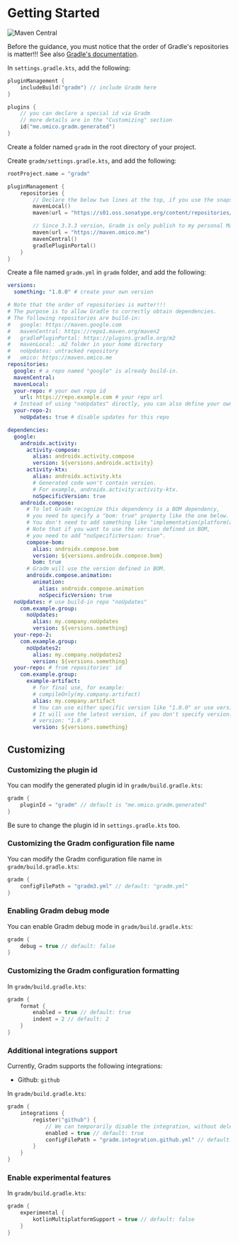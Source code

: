 # Getting Started

![Maven Central](https://img.shields.io/maven-central/v/me.omico.gradm/gradm-runtime)

Before the guidance, you must notice that the order of Gradle's repositories is matter!!! See also [Gradle's documentation](https://docs.gradle.org/current/userguide/declaring_repositories.html#sec:declaring_multiple_repositories).

In `settings.gradle.kts`, add the following:

```kotlin
pluginManagement {
    includeBuild("gradm") // include Gradm here
}

plugins {
    // you can declare a special id via Gradm
    // more details are in the "Customizing" section
    id("me.omico.gradm.generated")
}
```

Create a folder named `gradm` in the root directory of your project.

Create `gradm/settings.gradle.kts`, and add the following:

```kotlin
rootProject.name = "gradm"

pluginManagement {
    repositories {
        // Declare the below two lines at the top, if you use the snapshot version.
        mavenLocal()
        maven(url = "https://s01.oss.sonatype.org/content/repositories/snapshots")

        // Since 3.3.3 version, Gradm is only publish to my personal Maven repository.
        maven(url = "https://maven.omico.me")
        mavenCentral()
        gradlePluginPortal()
    }
}
```

Create a file named `gradm.yml` in `gradm` folder, and add the following:

```yaml
versions:
  something: "1.0.0" # create your own version

# Note that the order of repositories is matter!!!
# The purpose is to allow Gradle to correctly obtain dependencies.
# The following repositories are build-in:
#   google: https://maven.google.com
#   mavenCentral: https://repo1.maven.org/maven2
#   gradlePluginPortal: https://plugins.gradle.org/m2
#   mavenLocal: .m2 folder in your home directory
#   noUpdates: untracked repository
#   omico: https://maven.omico.me
repositories:
  google: # a repo named "google" is already build-in.
  mavenCentral:
  mavenLocal:
  your-repo: # your own repo id
    url: https://repo.example.com # your repo url
  # Instead of using "noUpdates" directly, you can also define your own like below.
  your-repo-2:
    noUpdates: true # disable updates for this repo

dependencies:
  google:
    androidx.activity:
      activity-compose:
        alias: androidx.activity.compose
        version: ${versions.androidx.activity}
      activity-ktx:
        alias: androidx.activity.ktx
        # Generated code won't contain version.
        # For example, androidx.activity:activity-ktx.
        noSpecificVersion: true
    androidx.compose:
      # To let Gradm recognize this dependency is a BOM dependency,
      # you need to specify a "bom: true" property like the one below.
      # You don't need to add something like "implementation(platform(androidx.compose.bom))".
      # Note that if you want to use the version defined in BOM,
      # you need to add "noSpecificVersion: true".
      compose-bom:
        alias: androidx.compose.bom
        version: ${versions.androidx.compose.bom}
        bom: true
      # Gradm will use the version defined in BOM.
      androidx.compose.animation:
        animation:
          alias: androidx.compose.animation
          noSpecificVersion: true
  noUpdates: # use build-in repo "noUpdates"
    com.example.group:
      noUpdates:
        alias: my.company.noUpdates
        version: ${versions.something}
  your-repo-2:
    com.example.group:
      noUpdates2:
        alias: my.company.noUpdates2
        version: ${versions.something}
  your-repo: # from repositories' id
    com.example.group:
      example-artifact:
        # for final use, for example:
        # compileOnly(my.company.artifact)
        alias: my.company.artifact
        # You can use either specific version like "1.0.0" or use version variables.
        # It will use the latest version, if you don't specify version.
        # version: "1.0.0"
        version: ${versions.something}
```

## Customizing

### Customizing the plugin id

You can modify the generated plugin id in `gradm/build.gradle.kts`:

```kotlin
gradm {
    pluginId = "gradm" // default is "me.omico.gradm.generated"
}
```

Be sure to change the plugin id in `settings.gradle.kts` too.

### Customizing the Gradm configuration file name

You can modify the Gradm configuration file name in `gradm/build.gradle.kts`:

```kotlin
gradm {
    configFilePath = "gradm3.yml" // default: "gradm.yml"
}
```

### Enabling Gradm debug mode

You can enable Gradm debug mode in `gradm/build.gradle.kts`:

```kotlin
gradm {
    debug = true // default: false
}
```

### Customizing the Gradm configuration formatting

In `gradm/build.gradle.kts`:

```kotlin
gradm {
    format {
        enabled = true // default: true
        indent = 2 // default: 2
    }
}
```

### Additional integrations support

Currently, Gradm supports the following integrations:

* Github: `github`

In `gradm/build.gradle.kts`:

```kotlin
gradm {
    integrations {
        register("github") {
            // We can temporarily disable the integration, without delete the whole configuration.
            enabled = true // default: true
            configFilePath = "gradm.integration.github.yml" // default: "gradm.integration.github.yml"
        }
    }
}
```

### Enable experimental features

In `gradm/build.gradle.kts`:

```kotlin
gradm {
    experimental {
        kotlinMultiplatformSupport = true // default: false
    }
}
```
